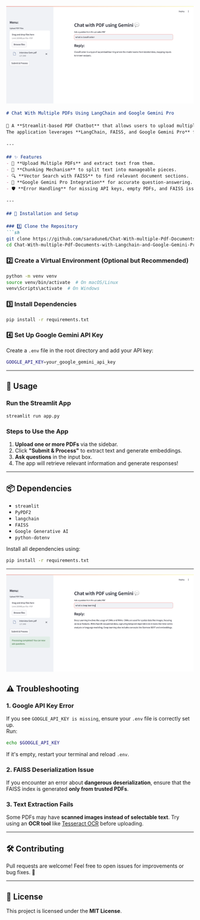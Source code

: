 ![Alt text](1.png)
```md
# Chat With Multiple PDFs Using LangChain and Google Gemini Pro  

🚀 A **Streamlit-based PDF Chatbot** that allows users to upload multiple PDF files and ask questions about their content.  
The application leverages **LangChain, FAISS, and Google Gemini Pro** for efficient document retrieval and conversational AI.  

---

## ✨ Features
- 📄 **Upload Multiple PDFs** and extract text from them.  
- 🧩 **Chunking Mechanism** to split text into manageable pieces.  
- 🔍 **Vector Search with FAISS** to find relevant document sections.  
- 🤖 **Google Gemini Pro Integration** for accurate question-answering.  
- 🛡️ **Error Handling** for missing API keys, empty PDFs, and FAISS issues.  

---

## 🚀 Installation and Setup  

### 1️⃣ Clone the Repository  
```sh
git clone https://github.com/saradune6/Chat-With-multiple-Pdf-Documents-with-Langchain-and-Google-Gemini-Pro.git
cd Chat-With-multiple-Pdf-Documents-with-Langchain-and-Google-Gemini-Pro
```

### 2️⃣ Create a Virtual Environment (Optional but Recommended)
```sh
python -m venv venv
source venv/bin/activate  # On macOS/Linux
venv\Scripts\activate  # On Windows
```

### 3️⃣ Install Dependencies  
```sh
pip install -r requirements.txt
```

### 4️⃣ Set Up Google Gemini API Key
Create a `.env` file in the root directory and add your API key:
```sh
GOOGLE_API_KEY=your_google_gemini_api_key
```

---

## 🎯 Usage

### Run the Streamlit App
```sh
streamlit run app.py
```

### Steps to Use the App
1. **Upload one or more PDFs** via the sidebar.  
2. Click **"Submit & Process"** to extract text and generate embeddings.  
3. **Ask questions** in the input box.  
4. The app will retrieve relevant information and generate responses!  

---

## 📦 Dependencies
- `streamlit`
- `PyPDF2`
- `langchain`
- `FAISS`
- `Google Generative AI`
- `python-dotenv`

Install all dependencies using:
```sh
pip install -r requirements.txt
```

---
![Alt text](2.png)

## ⚠️ Troubleshooting
### 1. Google API Key Error
If you see `GOOGLE_API_KEY is missing`, ensure your `.env` file is correctly set up.  
Run:
```sh
echo $GOOGLE_API_KEY
```
If it's empty, restart your terminal and reload `.env`.

### 2. FAISS Deserialization Issue
If you encounter an error about **dangerous deserialization**, ensure that the FAISS index is generated **only from trusted PDFs**.

### 3. Text Extraction Fails
Some PDFs may have **scanned images instead of selectable text**. Try using an **OCR tool** like [Tesseract OCR](https://github.com/tesseract-ocr/tesseract) before uploading.

---

## 🛠️ Contributing
Pull requests are welcome! Feel free to open issues for improvements or bug fixes. 🚀

---

## 📜 License
This project is licensed under the **MIT License**.
```
